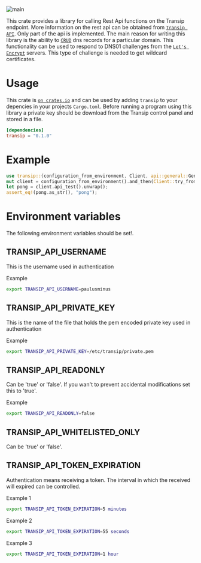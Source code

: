 ![main](https://github.com/paulusminus/transip-api/actions/workflows/rust.yml/badge.svg)

This crate provides a library for calling Rest Api functions on the Transip endpoint.
More information on the rest api can be obtained from [`Transip API`].
Only part of the api is implemented. The main reason for writing this library is the ability
to [`CRUD`] dns records for a particular domain. This functionality can be used to respond to DNS01 challenges
from the [`Let's Encrypt`] servers.
This type of challenge is needed to get wildcard certificates.

[`Transip API`]: https://api.transip.nl
[`CRUD`]: https://en.wikipedia.org/wiki/Create,_read,_update_and_delete
[`Let's Encrypt`]: https://letsencrypt.org

# Usage

This crate is [`on crates.io`] and can
be used by adding `transip` to your depencies in your projects `Cargo.toml`.
Before running a program using this library a private key should be download from the
Transip control panel and stored in a file.

[`on crates.io`]: https://crates.io/crates/transip

```toml
[dependencies]
transip = "0.1.0"
```

# Example

```rust
use transip::{configuration_from_environment, Client, api::general::GeneralApi};
mut client = configuration_from_environment().and_then(Client::try_from).unwrap();
let pong = client.api_test().unwrap();
assert_eq!(pong.as_str(), "pong");
```

# Environment variables

The following environment variables should be set!.

## TRANSIP_API_USERNAME

This is the username used in authentication

Example

```bash
export TRANSIP_API_USERNAME=paulusminus
```

## TRANSIP_API_PRIVATE_KEY

This is the name of the file that holds the pem encoded private key used in authentication

Example

```bash
export TRANSIP_API_PRIVATE_KEY=/etc/transip/private.pem
```

## TRANSIP_API_READONLY

Can be 'true' or 'false'. If you wan't to prevent accidental modifications set this to 'true'.

Example

```bash
export TRANSIP_API_READONLY=false
```

## TRANSIP_API_WHITELISTED_ONLY

Can be 'true' or 'false'.

## TRANSIP_API_TOKEN_EXPIRATION

Authentication means receiving a token. The interval in which the received will expired can be controlled.

Example 1

```bash
export TRANSIP_API_TOKEN_EXPIRATION=5 minutes
```

Example 2

```bash
export TRANSIP_API_TOKEN_EXPIRATION=55 seconds
```

Example 3

```bash
export TRANSIP_API_TOKEN_EXPIRATION=1 hour
```
